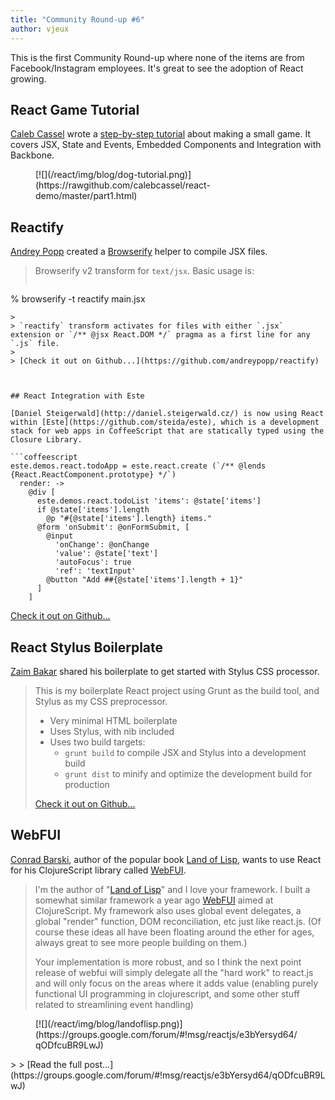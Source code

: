 ```yaml
---
title: "Community Round-up #6"
author: vjeux
---
```


This is the first Community Round-up where none of the items are from Facebook/Instagram employees. It's great to see the adoption of React growing.

## React Game Tutorial

[Caleb Cassel](https://twitter.com/CalebCassel) wrote a [step-by-step tutorial](https://rawgithub.com/calebcassel/react-demo/master/part1.html) about making a small game. It covers JSX, State and Events, Embedded Components and Integration with Backbone.
<figure>[![](/react/img/blog/dog-tutorial.png)](https://rawgithub.com/calebcassel/react-demo/master/part1.html)</figure>


## Reactify

[Andrey Popp](http://andreypopp.com/) created a [Browserify](http://browserify.org/) helper to compile JSX files.

> Browserify v2 transform for `text/jsx`. Basic usage is:
>
> ```
% browserify -t reactify main.jsx
```
>
> `reactify` transform activates for files with either `.jsx` extension or `/** @jsx React.DOM */` pragma as a first line for any `.js` file.
>
> [Check it out on Github...](https://github.com/andreypopp/reactify)



## React Integration with Este

[Daniel Steigerwald](http://daniel.steigerwald.cz/) is now using React within [Este](https://github.com/steida/este), which is a development stack for web apps in CoffeeScript that are statically typed using the Closure Library.

```coffeescript
este.demos.react.todoApp = este.react.create (`/** @lends {React.ReactComponent.prototype} */`)
  render: ->
    @div [
      este.demos.react.todoList 'items': @state['items']
      if @state['items'].length
        @p "#{@state['items'].length} items."
      @form 'onSubmit': @onFormSubmit, [
        @input
          'onChange': @onChange
          'value': @state['text']
          'autoFocus': true
          'ref': 'textInput'
        @button "Add ##{@state['items'].length + 1}"
      ]
    ]
```

[Check it out on Github...](https://github.com/steida/este-library/blob/master/este/demos/thirdparty/react/start.coffee)


## React Stylus Boilerplate

[Zaim Bakar](https://zaim.github.io/) shared his boilerplate to get started with Stylus CSS processor.

> This is my boilerplate React project using Grunt as the build tool, and Stylus as my CSS preprocessor.
>
> - Very minimal HTML boilerplate
> - Uses Stylus, with nib included
> - Uses two build targets:
>   - `grunt build` to compile JSX and Stylus into a development build
>   - `grunt dist` to minify and optimize the development build for production
>
> [Check it out on Github...](https://github.com/zaim/react-stylus-boilerplate)


## WebFUI

[Conrad Barski](http://lisperati.com/), author of the popular book [Land of Lisp](http://landoflisp.com/), wants to use React for his ClojureScript library called [WebFUI](https://github.com/drcode/webfui).

> I'm the author of "[Land of Lisp](http://landoflisp.com/)" and I love your framework. I built a somewhat similar framework a year ago [WebFUI](https://github.com/drcode/webfui) aimed at ClojureScript. My framework also uses global event delegates, a global "render" function, DOM reconciliation, etc just like react.js. (Of course these ideas all have been floating around the ether for ages, always great to see more people building on them.)
>
> Your implementation is more robust, and so I think the next point release of webfui will simply delegate all the "hard work" to react.js and will only focus on the areas where it adds value (enabling purely functional UI programming in clojurescript, and some other stuff related to streamlining event handling)
<figure>[![](/react/img/blog/landoflisp.png)](https://groups.google.com/forum/#!msg/reactjs/e3bYersyd64/qODfcuBR9LwJ)</figure>
>
> [Read the full post...](https://groups.google.com/forum/#!msg/reactjs/e3bYersyd64/qODfcuBR9LwJ)
